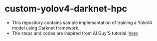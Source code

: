 # custom-yolov4-darknet-hpc

- This repository contains sample implemantation of training a YoloV4 model using Darknet framework. 
- The steps and codes are inspired from AI Guy'S tutorial. <a href="https://colab.research.google.com/drive/1_GdoqCJWXsChrOiY8sZMr_zbr_fH-0Fg?usp=sharing#scrollTo=YQUDXrhJekxl"> here</a>
